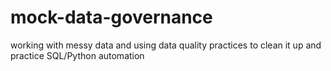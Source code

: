 # mock-data-governance
working with messy data and using data quality practices to clean it up and practice SQL/Python automation
